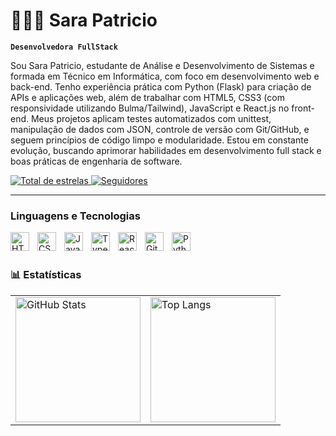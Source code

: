 # 👩🏻‍💻 Sara Patricio

**`Desenvolvedora FullStack`**

Sou Sara Patricio, estudante de Análise e Desenvolvimento de Sistemas e formada em Técnico em Informática, com foco em desenvolvimento web e back-end. Tenho experiência prática com Python (Flask) para criação de APIs e aplicações web, além de trabalhar com HTML5, CSS3 (com responsividade utilizando Bulma/Tailwind), JavaScript e React.js no front-end. Meus projetos aplicam testes automatizados com unittest, manipulação de dados com JSON, controle de versão com Git/GitHub, e seguem princípios de código limpo e modularidade. Estou em constante evolução, buscando aprimorar habilidades em desenvolvimento full stack e boas práticas de engenharia de software.

<p align="left">
    <a href="https://github.com/Saaxzq">
        <img 
            alt="Total de estrelas" 
            title="Total de estrelas GitHub" 
            src="https://custom-icon-badges.demolab.com/github/stars/Saaxzq?color=55960c&style=for-the-badge&labelColor=488207&logo=star&label=estrelas"
        />
    </a>
    <a href="https://github.com/Saaxzq?tab=followers">
        <img 
            alt="Seguidores" 
            title="Me siga no GitHub" 
            src="https://custom-icon-badges.demolab.com/github/followers/Saaxzq?color=236ad3&labelColor=1155ba&style=for-the-badge&logo=github&label=Seguidores&logoColor=white"
        />
    </a>
</p>

---

### Linguagens e Tecnologias

<img 
    align="left" 
    alt="HTML"
    title="HTML" 
    width="30px" 
    style="padding-right: 10px;" 
    src="https://cdn.jsdelivr.net/gh/devicons/devicon@latest/icons/html5/html5-original.svg" 
/>
<img 
    align="left" 
    alt="CSS" 
    title="CSS"
    width="30px" 
    style="padding-right: 10px;" 
    src="https://cdn.jsdelivr.net/gh/devicons/devicon@latest/icons/css3/css3-original.svg" 
/>
<img 
    align="left" 
    alt="JavaScript" 
    title="JavaScript"
    width="30px" 
    style="padding-right: 10px;" 
    src="https://cdn.jsdelivr.net/gh/devicons/devicon@latest/icons/javascript/javascript-original.svg" 
/>
<img 
    align="left" 
    alt="TypeScript"
    title="TypeScript" 
    width="30px" 
    style="padding-right: 10px;" 
    src="https://cdn.jsdelivr.net/gh/devicons/devicon@latest/icons/typescript/typescript-original.svg" 
/>
<img 
    align="left" 
    alt="React"
    title="React" 
    width="30px" 
    style="padding-right: 10px;" 
    src="https://cdn.jsdelivr.net/gh/devicons/devicon@latest/icons/react/react-original.svg" 
/>
<img 
    align="left" 
    alt="Git" 
    title="Git"
    width="30px" 
    style="padding-right: 10px;" 
    src="https://cdn.jsdelivr.net/gh/devicons/devicon@latest/icons/git/git-original.svg" 
/>
<img 
    align="left" 
    alt="Python" 
    title="Python"
    width="30px" 
    style="padding-right: 10px;" 
    src="https://cdn.jsdelivr.net/gh/devicons/devicon@latest/icons/python/python-original.svg" 
/>

<br/>
<br/>

### 📊 Estatísticas

<div align="center">
  <table border="0">
    <tr>
      <td>
        <img 
          alt="GitHub Stats" 
          height="200" 
          src="https://github-readme-stats.vercel.app/api?username=Saaxzq&show_icons=true&theme=buefy&include_all_commits=true&locale=pt-br&card_width=450" 
        />
      </td>
      <td>
        <img 
          alt="Top Langs" 
          height="200" 
          src="https://github-readme-stats.vercel.app/api/top-langs/?username=Saaxzq&theme=buefy&layout=compact&custom_title=Tecnologias&langs_count=9&card_width=450" 
        />
      </td>
    </tr>
  </table>
</div>


